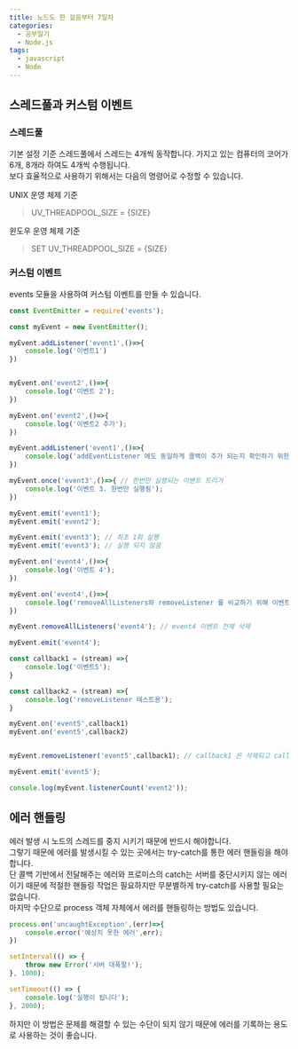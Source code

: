 ```yaml
---
title: 노드도 한 걸음부터 7일차
categories:
  - 공부일기
  - Node.js
tags:
  - javascript
  - Node
---
```

## 스레드풀과 커스텀 이벤트

### 스레드풀
기본 설정 기준 스레드풀에서 스레드는 4개씩 동작합니다.  가지고 있는 컴퓨터의 코어가 6개, 8개라 하여도 4개씩 수행됩니다.  
보다 효율적으로 사용하기 위해서는 다음의 명령어로 수정할 수 있습니다.

UNIX 운영 체제 기준
> UV_THREADPOOL_SIZE = {SIZE}

윈도우 운영 체제 기준
> SET UV_THREADPOOL_SIZE = {SIZE}


### 커스텀 이벤트
events 모듈을 사용하여 커스텀 이벤트를 만들 수 있습니다.  

```javascript
const EventEmitter = require('events');

const myEvent = new EventEmitter();

myEvent.addListener('event1',()=>{
    console.log('이벤트1')
})


myEvent.on('event2',()=>{
    console.log('이벤트 2');
})

myEvent.on('event2',()=>{
    console.log('이벤트2 추가');
})

myEvent.addListener('event1',()=>{
    console.log('addEventListener 에도 동일하게 콜백이 추가 되는지 확인하기 위한 이벤트 추가');
})

myEvent.once('event3',()=>{ // 한번만 실행되는 이벤트 트리거
    console.log('이벤트 3. 한번만 실행됨');
})

myEvent.emit('event1');
myEvent.emit('event2');

myEvent.emit('event3'); // 최초 1회 실행
myEvent.emit('event3'); // 실행 되지 않음

myEvent.on('event4',()=>{
    console.log('이벤트 4');
})

myEvent.on('event4',()=>{
    console.log('removeAllListeners와 removeListener 를 비교하기 위해 이벤트 리스너 2개 등록');
})

myEvent.removeAllListeners('event4'); // event4 이벤트 전체 삭제

myEvent.emit('event4');

const callback1 = (stream) =>{
    console.log('이벤트5');
}

const callback2 = (stream) =>{
    console.log('removeListener 테스트용');
}

myEvent.on('event5',callback1)
myEvent.on('event5',callback2)


myEvent.removeListener('event5',callback1); // callback1 은 삭제되고 callback2 만 남음

myEvent.emit('event5');

console.log(myEvent.listenerCount('event2'));
```

## 에러 핸들링
에러 발생 시 노드의 스레드를 중지 시키기 때문에 반드시 해야합니다.  
그렇기 때문에 에러를 발생시킬 수 있는 곳에서는 try-catch를 통한 에러 핸들링을 해야합니다.  
단 콜백 기반에서 전달해주는 에러와 프로미스의 catch는 서버를 중단시키지 않는 에러이기 때문에 적절한 핸들링 작업은 필요하지만 무분별하게 try-catch를 사용할 필요는 없습니다.<br>
마지막 수단으로 process 객체 자체에서 에러를 핸들링하는 방법도 있습니다.  

```javascript
process.on('uncaughtException',(err)=>{
    console.error('예상치 못한 에러',err);
})

setInterval(() => {
    throw new Error('서버 대폭팔!');
}, 1000);

setTimeout(() => {
    console.log('실행이 됩니다');
}, 2000);
```

하지만 이 방법은 문제를 해결할 수 있는 수단이 되지 않기 때문에 에러를 기록하는 용도로 사용하는 것이 좋습니다.  
